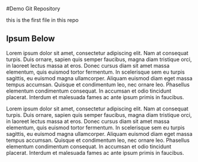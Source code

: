 #Demo Git Repository

this is the first file in this repo


## Ipsum Below


Lorem ipsum dolor sit amet, consectetur adipiscing elit. Nam at consequat turpis. Duis ornare, sapien quis semper faucibus, magna diam tristique orci, in laoreet lectus massa at eros. Donec cursus diam sit amet massa elementum, quis euismod tortor fermentum. In scelerisque sem eu turpis sagittis, eu euismod magna ullamcorper. Aliquam euismod diam eget massa tempus accumsan. Quisque et condimentum leo, nec ornare leo. Phasellus elementum condimentum consequat. In accumsan et odio tincidunt placerat. Interdum et malesuada fames ac ante ipsum primis in faucibus.

Lorem ipsum dolor sit amet, consectetur adipiscing elit. Nam at consequat turpis. Duis ornare, sapien quis semper faucibus, magna diam tristique orci, in laoreet lectus massa at eros. Donec cursus diam sit amet massa elementum, quis euismod tortor fermentum. In scelerisque sem eu turpis sagittis, eu euismod magna ullamcorper. Aliquam euismod diam eget massa tempus accumsan. Quisque et condimentum leo, nec ornare leo. Phasellus elementum condimentum consequat. In accumsan et odio tincidunt placerat. Interdum et malesuada fames ac ante ipsum primis in faucibus.
